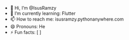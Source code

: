 - 👋 Hi, I’m @IsusRamzy
- 🌱 I’m currently learning: Flutter
- 📫 How to reach me: isusramzy.pythonanywhere.com
- 😄 Pronouns: He
- ⚡ Fun facts: [ ]

<!---
IsusRamzy/IsusRamzy is a ✨ special ✨ repository because its `README.md` (this file) appears on your GitHub profile.
You can click the Preview link to take a look at your changes.
--->
